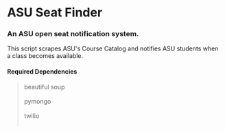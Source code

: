 # ASU Seat Finder
### An ASU open seat notification system.
This script scrapes ASU's Course Catalog and notifies ASU students when a class becomes available.

#### Required Dependencies
> beautiful soup
<br></br>
> pymongo
<br></br>
> twilio
<br></br>